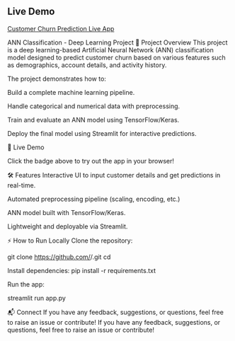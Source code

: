 ## Live Demo  
[Customer Churn Prediction Live App](https://annclassificationdeeplearning-tcemkz2fptkfsafargh2cp.streamlit.app/)

ANN Classification - Deep Learning Project
📌 Project Overview
This project is a deep learning-based Artificial Neural Network (ANN) classification model designed to predict customer churn based on various features such as demographics, account details, and activity history.

The project demonstrates how to:

Build a complete machine learning pipeline.

Handle categorical and numerical data with preprocessing.

Train and evaluate an ANN model using TensorFlow/Keras.

Deploy the final model using Streamlit for interactive predictions.


🚀 Live Demo

Click the badge above to try out the app in your browser!

🛠 Features
Interactive UI to input customer details and get predictions in real-time.

Automated preprocessing pipeline (scaling, encoding, etc.)

ANN model built with TensorFlow/Keras.

Lightweight and deployable via Streamlit.



⚡ How to Run Locally
Clone the repository:

git clone https://github.com/<your-username>/<repo-name>.git
cd <repo-name>


Install dependencies:
pip install -r requirements.txt


Run the app:

streamlit run app.py


📬 Connect
If you have any feedback, suggestions, or questions, feel free to raise an issue or contribute!
If you have any feedback, suggestions, or questions, feel free to raise an issue or contribute!
